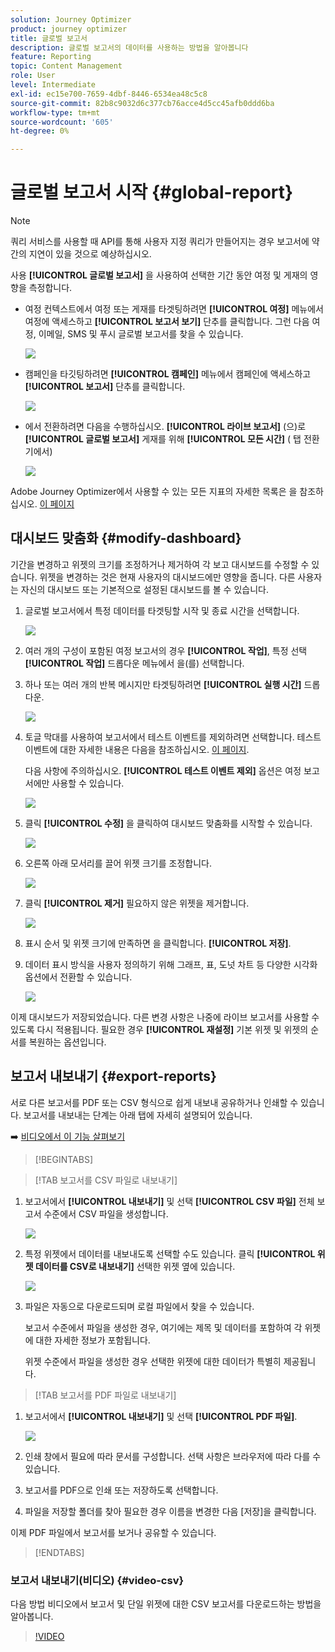 ```yaml
---
solution: Journey Optimizer
product: journey optimizer
title: 글로벌 보고서
description: 글로벌 보고서의 데이터를 사용하는 방법을 알아봅니다
feature: Reporting
topic: Content Management
role: User
level: Intermediate
exl-id: ec15e700-7659-4dbf-8446-6534ea48c5c8
source-git-commit: 82b8c9032d6c377cb76acce4d5cc45afb0ddd6ba
workflow-type: tm+mt
source-wordcount: '605'
ht-degree: 0%

---
```


# 글로벌 보고서 시작 {#global-report}

>[!NOTE]
>
> 쿼리 서비스를 사용할 때 API를 통해 사용자 지정 쿼리가 만들어지는 경우 보고서에 약간의 지연이 있을 것으로 예상하십시오.

사용 **[!UICONTROL 글로벌 보고서]** 을 사용하여 선택한 기간 동안 여정 및 게재의 영향을 측정합니다.

* 여정 컨텍스트에서 여정 또는 게재를 타겟팅하려면 **[!UICONTROL 여정]** 메뉴에서 여정에 액세스하고 **[!UICONTROL 보고서 보기]** 단추를 클릭합니다. 그런 다음 여정, 이메일, SMS 및 푸시 글로벌 보고서를 찾을 수 있습니다.

  ![](assets/report_journey.png)

* 캠페인을 타깃팅하려면 **[!UICONTROL 캠페인]** 메뉴에서 캠페인에 액세스하고 **[!UICONTROL 보고서]** 단추를 클릭합니다.

  ![](assets/report_campaign.png)

* 에서 전환하려면 다음을 수행하십시오. **[!UICONTROL 라이브 보고서]** (으)로 **[!UICONTROL 글로벌 보고서]** 게재를 위해 **[!UICONTROL 모든 시간]** ( 탭 전환기에서)

  ![](assets/report_5.png)

Adobe Journey Optimizer에서 사용할 수 있는 모든 지표의 자세한 목록은 을 참조하십시오. [이 페이지](#list-of-components-global)

## 대시보드 맞춤화 {#modify-dashboard}

기간을 변경하고 위젯의 크기를 조정하거나 제거하여 각 보고 대시보드를 수정할 수 있습니다. 위젯을 변경하는 것은 현재 사용자의 대시보드에만 영향을 줍니다. 다른 사용자는 자신의 대시보드 또는 기본적으로 설정된 대시보드를 볼 수 있습니다.

1. 글로벌 보고서에서 특정 데이터를 타겟팅할 시작 및 종료 시간을 선택합니다.

   ![](assets/report_modify_1.png)

1. 여러 개의 구성이 포함된 여정 보고서의 경우 **[!UICONTROL 작업]**, 특정 선택 **[!UICONTROL 작업]** 드롭다운 메뉴에서 을(를) 선택합니다.

1. 하나 또는 여러 개의 반복 메시지만 타겟팅하려면 **[!UICONTROL 실행 시간]** 드롭다운.

   ![](assets/report_modify_12.png)

1. 토글 막대를 사용하여 보고서에서 테스트 이벤트를 제외하려면 선택합니다. 테스트 이벤트에 대한 자세한 내용은 다음을 참조하십시오. [이 페이지](../building-journeys/testing-the-journey.md).

   다음 사항에 주의하십시오. **[!UICONTROL 테스트 이벤트 제외]** 옵션은 여정 보고서에만 사용할 수 있습니다.

   ![](assets/report_modify_2.png)

1. 클릭 **[!UICONTROL 수정]** 을 클릭하여 대시보드 맞춤화를 시작할 수 있습니다.

   ![](assets/report_modify_3.png)

1. 오른쪽 아래 모서리를 끌어 위젯 크기를 조정합니다.

   ![](assets/report_modify_4.png)

1. 클릭 **[!UICONTROL 제거]** 필요하지 않은 위젯을 제거합니다.

   ![](assets/report_modify_5.png)

1. 표시 순서 및 위젯 크기에 만족하면 을 클릭합니다. **[!UICONTROL 저장]**.

1. 데이터 표시 방식을 사용자 정의하기 위해 그래프, 표, 도넛 차트 등 다양한 시각화 옵션에서 전환할 수 있습니다.

   ![](assets/report_modify_10.png)

이제 대시보드가 저장되었습니다. 다른 변경 사항은 나중에 라이브 보고서를 사용할 수 있도록 다시 적용됩니다. 필요한 경우 **[!UICONTROL 재설정]** 기본 위젯 및 위젯의 순서를 복원하는 옵션입니다.

## 보고서 내보내기 {#export-reports}

서로 다른 보고서를 PDF 또는 CSV 형식으로 쉽게 내보내 공유하거나 인쇄할 수 있습니다. 보고서를 내보내는 단계는 아래 탭에 자세히 설명되어 있습니다.

➡️ [비디오에서 이 기능 살펴보기](#video-csv)


>[!BEGINTABS]

>[!TAB 보고서를 CSV 파일로 내보내기]

1. 보고서에서 **[!UICONTROL 내보내기]** 및 선택 **[!UICONTROL CSV 파일]** 전체 보고서 수준에서 CSV 파일을 생성합니다.

   ![](assets/export_1.png)

1. 특정 위젯에서 데이터를 내보내도록 선택할 수도 있습니다. 클릭 **[!UICONTROL 위젯 데이터를 CSV로 내보내기]** 선택한 위젯 옆에 있습니다.

   ![](assets/export_3.png)

1. 파일은 자동으로 다운로드되며 로컬 파일에서 찾을 수 있습니다.

   보고서 수준에서 파일을 생성한 경우, 여기에는 제목 및 데이터를 포함하여 각 위젯에 대한 자세한 정보가 포함됩니다.

   위젯 수준에서 파일을 생성한 경우 선택한 위젯에 대한 데이터가 특별히 제공됩니다.

>[!TAB 보고서를 PDF 파일로 내보내기]

1. 보고서에서 **[!UICONTROL 내보내기]** 및 선택 **[!UICONTROL PDF 파일]**.

   ![](assets/export_2.png)

1. 인쇄 창에서 필요에 따라 문서를 구성합니다. 선택 사항은 브라우저에 따라 다를 수 있습니다.

1. 보고서를 PDF으로 인쇄 또는 저장하도록 선택합니다.

1. 파일을 저장할 폴더를 찾아 필요한 경우 이름을 변경한 다음 [저장]을 클릭합니다.

이제 PDF 파일에서 보고서를 보거나 공유할 수 있습니다.



>[!ENDTABS]


### 보고서 내보내기(비디오) {#video-csv}

다음 방법 비디오에서 보고서 및 단일 위젯에 대한 CSV 보고서를 다운로드하는 방법을 알아봅니다.

>[!VIDEO](https://video.tv.adobe.com/v/3424603?quality=12)

